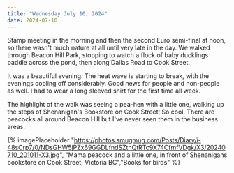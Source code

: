 ```yaml
---
title: "Wednesday July 10, 2024"
date: 2024-07-10
---
```

Stamp meeting in the morning and then the second Euro semi-final at noon, so there wasn't much nature at all until very late in the day.  We walked through Beacon Hill Park, stopping to watch a flock of baby ducklings paddle across the pond, then along Dallas Road to Cook Street.  

It was a beautiful evening.  The heat wave is starting to break, with the evenings cooling off considerably.  Good news for people and non-people as well.  I had to wear a long sleeved shirt for the first time all week.

The highlight of the walk was seeing a pea-hen with a little one, walking up the steps of Shenanigan's Bookstore on Cook Street!  So cool.  There are peacocks all around Beacon Hill but I've never seen them in the business areas.  

{% imagePlaceholder "https://photos.smugmug.com/Posts/Diary/i-48sCrp7/0/NDsGHW5jPZx69GGDLfndSZtnQtRTc9X74CfmfVDgk/X3/20240710_201011-X3.jpg", "Mama peacock and a little one, in front of Shenanigans bookstore on Cook Street, Victoria BC","Books for birds" %}